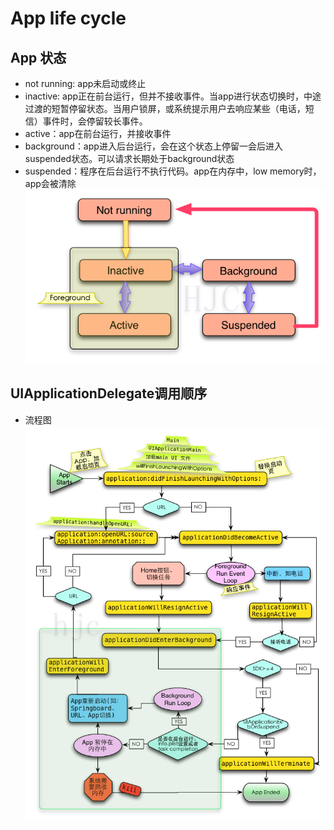 #  App life cycle
## App 状态
* not running: app未启动或终止
* inactive: app正在前台运行，但并不接收事件。当app进行状态切换时，中途过渡的短暂停留状态。当用户锁屏，或系统提示用户去响应某些（电话，短信）事件时，会停留较长事件。
* active：app在前台运行，并接收事件
* background：app进入后台运行，会在这个状态上停留一会后进入suspended状态。可以请求长期处于background状态
* suspended：程序在后台运行不执行代码。app在内存中，low memory时，app会被清除
 ![状态切换](https://github.com/coolboy-ccp/LifeCycle/blob/master/LifeCycle/App/051500183431183.png)
## UIApplicationDelegate调用顺序
* 流程图
![流程图](https://github.com/coolboy-ccp/LifeCycle/blob/master/LifeCycle/App/051616217184619.png)

